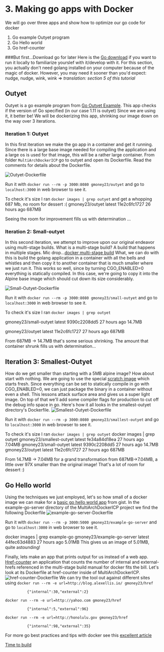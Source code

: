 # 3. Making go apps with Docker
We will go over three apps and show how to optimize our go code for docker
1. Go example Outyet program
2. Go Hello world
3. Go href-counter

###But first...Download go for later
Here is the [Go download](https://golang.org/dl/) if you want to run it locally to familiarize yourslef with it/develop with it. For this section, you actually don't need golang installed on your computer because of the magic of docker. However, you may need it sooner than you'd expect: nudge, nudge, wink, wink => *translation: section 5 of this tutorial*

## Outyet
Outyet is a go example program from [Go Outyet Example](https://github.com/golang/example/tree/master/outyet). This app checks if the version of Go specified (in our case 1.11 is outyet) Since we are using it, it better be! We will be dockerizing this app, shrinking our image down on the way over 3 iterations.
### Iteration 1: Outyet
In this first iteration we make the go app in a container and get it running. Since there is a large base image needed for compiling the application and a large os is used for that image, this will be a rather large container. From folder `MultiArchDockerICP` go to outyet and open its Dockerfile. Read the comments for details about the Dockerfile.

![Outyet-Dockerfile](../images/outyet-Dockerfile.png)

Run it with `docker run --rm -p 3000:8080 gmoney23/outyet` and go to `localhost:3000` in web browser to see it.

To check it's size I ran `docker images | grep outyet`
and get a whopping 687 Mb, no room for dessert :(
gmoney23/outyet              latest              11e2c6fc1727        26 hours ago        687MB

Seeing the room for improvement fills us with determination ...

### Iteration 2: Small-outyet
In this second iteration, we attempt to improve upon our original endeavor using multi-stage builds. What is a multi-stage build? A build that happens in multiple stages. Mic drop...[docker multi-stage build](https://docs.docker.com/develop/develop-images/multistage-build/) What, we can do with this is build the golang application in a container with all the bells and whistles and then copy it to another container that is much smaller where we just run it. This works so well, since by turning CGO_ENABLED=0 everything is statically compiled. In this case, we're going to copy it into the Alpine base image which should cut down its size considerably.

![Small-Outyet-Dockerfile](../images/small-outyet-Dockerfile.png)

Run it with `docker run --rm -p 3000:8080 gmoney23/small-outyet` and go to `localhost:3000` in web browser to see it.

To check it's size I ran `docker images | grep outyet`

gmoney23/small-outyet        latest              9390c2208dd5        27 hours ago        14.7MB

gmoney23/outyet              latest              11e2c6fc1727        27 hours ago        687MB

From 687MB -> 14.7MB that's some serious shrinking.
The amount that container shrunk fills us with determination...

## Iteration 3: Smallest-Outyet
How do we get smaller than starting with a 5MB alpine image? How about start with nothing. We are going to use the special [scratch image](https://hub.docker.com/_/scratch/) which starts fresh. Since everything can be set to statically compile in go with CGO_ENABLED=0, we can just package the binary in a container without even a shell. This lessons attack surface area and gives us a super light image. On top of that we'll add some compiler flags for production to cut off the debug info space in go. Here's how it all looks in the smallest-outyet directory's Dockerfile.
![Smallest-Outyet-Dockerfile](../images/smallest-outyet-Dockerfile.png)

Run it with `docker run --rm -p 3000:8080 gmoney23/smallest-outyet` and go to `localhost:3000` in web browser to see it.

To check it's size I ran `docker images | grep outyet`
docker images | grep outyet
gmoney23/smallest-outyet     latest              fe34a84d18ea        27 hours ago        7.04MB
gmoney23/small-outyet        latest              9390c2208dd5        27 hours ago        14.7MB
gmoney23/outyet              latest              11e2c6fc1727        27 hours ago        687MB

From 14.7MB -> 7.04MB for a grand transformation from 687MB->7.04MB, a little over 97X smaller than the original image! That's a lot of room for dessert :)
## Go Hello world
Using the techniques we just employed, let's so how small of a docker image we can make for a [basic go hello world app](https://gist.github.com/enricofoltran/10b4a980cd07cb02836f70a4ab3e72d7) from gist.
In the example-go-server directory of the MultiArchDockerICP project we find the following Dockerfile ![example-go-server-Dockerfile](../images/example-go-server-Dockerfile.png)

Run it with `docker run --rm -p 3000:5000 gmoney23/example-go-server` and go to `localhost:3000` in web browser to see it.

docker images | grep example-go
gmoney23/example-go-server   latest              44fec63d4883        27 hours ago        5.01MB
This gives us an image of 5.01MB, quite astounding!

Finally, lets make an app that prints output for us instead of a web app. [Href-counter](https://github.com/alexellis/href-counter) an application that counts the number of internal and external-hrefs referenced in the multi-stage build manual for docker fits the bill. Let's look at its Dockerfile at href-counter inside of MultiArchDockerICP. ![href-counter-Dockerfile](../images/href-counter-Dockerfile.png)
We can try the tool out against different sites using `docker run --rm -e url=http://blog.alexellis.io/ gmoney23/href`

              {"internal":30,"external":2}
`docker run --rm -e url=http://yahoo.com gmoney23/href`

              {"internal":5,"external":96}
`docker run --rm -e url=http://honolulu.gov gmoney23/href`

              {"internal":98,"external":35}
For more go best practices and tips with docker see this [excellent article](https://blog.docker.com/2016/09/docker-golang/)

[Time to build](Build.md)
